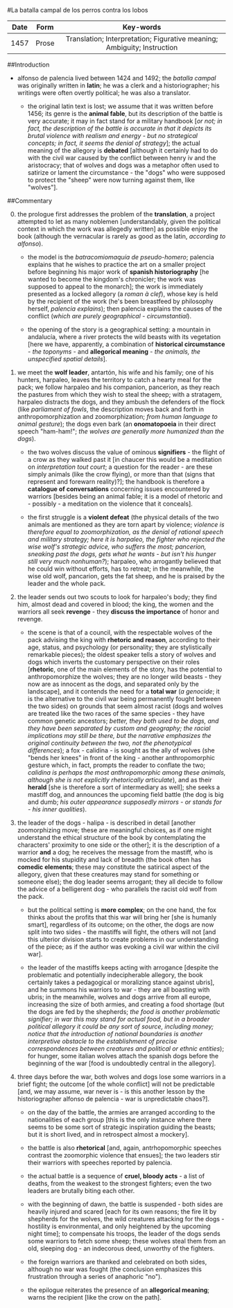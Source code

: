 #La batalla campal de los perros contra los lobos

|Date|Form|Key-words|
|:---:|:---:|:---:|
|1457|Prose|Translation; Interpretation; Figurative meaning; Ambiguity; Instruction|

##Introduction

- alfonso de palencia lived between 1424 and 1492; the _batalla campal_ was originally written in __latin__; he was a clerk and a historiographer; his writings were often overtly political; he was also a translator.

	- the original latin text is lost; we assume that it was written before 1456; its genre is the __animal fable__, but its description of the battle is very accurate; it may in fact stand for a military handbook [_or not; in fact, the description of the battle is accurate in that it depicts its brutal violence with realism and energy - but no strategical concepts; in fact, it seems the denial of strategy_]; the actual meaning of the allegory is __debated__ [although it certainly had to do with the civil war caused by the conflict between henry iv and the aristocracy; that of wolves and dogs was a metaphor often used to satirize or lament the circumstance - the "dogs" who were supposed to protect the "sheep" were now turning against them, like "wolves"].
	
##Commentary

0. the prologue first addresses the problem of the __translation__, a project attempted to let as many noblemen [understandably, given the political context in which the work was allegedly written] as possible enjoy the book (although the vernacular is rarely as good as the latin, _according to alfonso_).

	- the model is the _batracomiomaquía de pseudo-homero_; palencia explains that he wishes to practice the art on a smaller project before beginning his major work of __spanish historiography__ [he wanted to become the kingdom's chronicler; the work was supposed to appeal to the monarch]; the work is immediately presented as a locked allegory (a _roman à clef_), whose key is held by the recipient of the work (he's been breastfeed by philosophy herself, _palencia explains_); then palencia explains the causes of the conflict (_which are purely geographical - circumstantial_).
	
	- the opening of the story is a geographical setting: a mountain in andalucía, where a river protects the wild beasts with its vegetation [here we have, apparently, a combination of __historical circumstance__ - _the toponyms_ - and __allegorical meaning__ - _the animals, the unspecified spatial details_].
	
1. we meet the __wolf leader__, antartón, his wife and his family; one of his hunters, harpaleo, leaves the territory to catch a hearty meal for the pack; we follow harpaleo and his companion, pancerion, as they reach the pastures from which they wish to steal the sheep; with a stratagem, harpaleo distracts the dogs, and they ambush the defenders of the flock (like _parliament of fowls_, the description moves back and forth in anthropomorphization and zoomorphization; _from human language to animal gesture_); the dogs even bark (an __onomatopoeia__ in their direct speech "ham-ham!"; _the wolves are generally more humanized than the dogs_).

	- the two wolves discuss the value of ominous __signifiers__ - the flight of a crow as they walked past it [in chaucer this would be a meditation on _interpretation tout court_; a question for the reader - are these simply animals (like the crow flying), or more than that (signs that represent and forewarn reality)?]; the handbook is therefore a __catalogue of conversations__ concerning issues encountered by warriors [besides being an animal fable; it is a model of rhetoric and - possibly - a meditation on the violence that it conceals].
	
	- the first struggle is a __violent defeat__ (the physical details of the two animals are mentioned as they are torn apart by violence; _violence is therefore equal to zoomorphization, as the denial of rational speech and military strategy; here it is harpaleo, the fighter who rejected the wise wolf's strategic advice, who suffers the most; pancerion, sneaking past the dogs, gets what he wants - but isn't his hunger still very much nonhuman?_); harpaleo, who arrogantly believed that he could win without efforts, has to retreat; in the meanwhile, the wise old wolf, pancarion, gets the fat sheep, and he is praised by the leader and the whole pack.
	
15. the leader sends out two scouts to look for harpaleo's body; they find him, almost dead and covered in blood; the king, the women and the warriors all seek __revenge__ - they __discuss the importance__ of honor and revenge.

	- the scene is that of a council, with the respectable wolves of the pack advising the king with __rhetoric and reason__, according to their age, status, and psychology (or personality; they are stylistically remarkable pieces); the oldest speaker tells a story of wolves and dogs which inverts the customary perspective on their roles [__rhetoric__, one of the main elements of the story, has the potential to anthropomorphize the wolves; they are no longer wild beasts - they now are as innocent as the dogs, and separated only by the landscape], and it contends the need for a __total war__ (_a genocide_; it is the alternative to the civil war being permanently fought between the two sides) on grounds that seem almost racist (dogs and wolves are treated like the two races of the same species - they have common genetic ancestors; _better, they both used to be dogs, and they have been separated by custom and geography; the racial implications may still be there, but the narrative emphasizes the original continuity between the two, not the phenotypical differences_); a fox - calidina - is sought as the ally of wolves (she "bends her knees" in front of the king - another anthropomorphic gesture which, in fact, prompts the reader to conflate the two; _calidina is perhaps the most anthropomorphic among these animals, although she is not explicitly rhetorically articulate_), and as their __herald__ [she is therefore a sort of intermediary as well]; she seeks a mastiff dog, and announces the upcoming field battle (the dog is big and dumb; _his outer appearance supposedly mirrors - or stands for - his inner qualities_).
	
25. the leader of the dogs - halipa - is described in detail [another zoomorphizing move; these are meaningful choices, as if one might understand the ethical structure of the book by contemplating the characters' proximity to one side or the other]; it is the description of a warrior __and__ a dog; he receives the message from the mastiff, who is mocked for his stupidity and lack of breadth (the book often has __comedic elements__; these may constitute the satirical aspect of the allegory, given that these creatures may stand for something or someone else); the dog leader seems arrogant; they all decide to follow the advice of a belligerent dog - who parallels the racist old wolf from the pack.

	- but the political setting is __more complex__; on the one hand, the fox thinks about the profits that this war will bring her [she is humanly smart], regardless of its outcome; on the other, the dogs are now split into two sides - the mastiffs will fight, the others will not [and this ulterior division starts to create problems in our understanding of the piece; as if the author was evoking a civil war within the civil war].
	
	- the leader of the mastiffs keeps acting with arrogance [despite the problematic and potentially indecipherable allegory, the book certainly takes a pedagogical or moralizing stance against ubris], and he summons his warriors to war - they are all boasting with ubris; in the meanwhile, wolves and dogs arrive from all europe, increasing the size of both armies, and creating a food shortage (but the dogs are fed by the shepherds; _the food is another problematic signifier; in war this may stand for actual food, but in a broader political allegory it could be any sort of source, including money; notice that the introduction of national boundaries is another interpretive obstacle to the establishment of precise correspondences between creatures and political or ethnic entities_); for hunger, some italian wolves attach the spanish dogs before the beginning of the war [food is undoubtedly central in the allegory].
	
35. three days before the war, both wolves and dogs lose some warriors in a brief fight; the outcome [of the whole conflict] will not be predictable [and, we may assume, war never is - is this another lesson by the historiographer alfonso de palencia - war is unpredictable chaos?].

	- on the day of the battle, the armies are arranged according to the nationalities of each group [this is the only instance where there seems to be some sort of strategic inspiration guiding the beasts; but it is short lived, and in retrospect almost a mockery].
	
	- the battle is also __rhetorical__ [and, again, antrhopomorphic speeches contrast the zoomorphic violence that ensues]; the two leaders stir their warriors with speeches reported by palencia.
	
	- the actual battle is a sequence of __cruel, bloody acts__ - a list of deaths, from the weakest to the strongest fighters; even the two leaders are brutally biting each other.
	
	- with the beginning of dawn, the battle is suspended - both sides are heavily injured and scared [each for its own reasons; the fire lit by shepherds for the wolves, the wild creatures attacking for the dogs - hostility is environmental, and only heightened by the upcoming night time]; to compensate his troops, the leader of the dogs sends some warriors to fetch some sheep; these wolves steal them from an old, sleeping dog - an indecorous deed, unworthy of the fighters.
	
	- the foreign warriors are thanked and celebrated on both sides, although no war was fought (the conclusion emphasizes this frustration through a series of anaphoric "no").
	
	- the epilogue reiterates the presence of an __allegorical meaning__; warns the recipient [like the crow on the path].